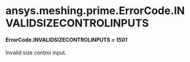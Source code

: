 <a id="ansys-meshing-prime-errorcode-invalidsizecontrolinputs"></a>

# ansys.meshing.prime.ErrorCode.INVALIDSIZECONTROLINPUTS

<a id="ansys.meshing.prime.ErrorCode.INVALIDSIZECONTROLINPUTS"></a>

#### ErrorCode.INVALIDSIZECONTROLINPUTS *= 1501*

Invalid size control input.

<!-- !! processed by numpydoc !! -->
